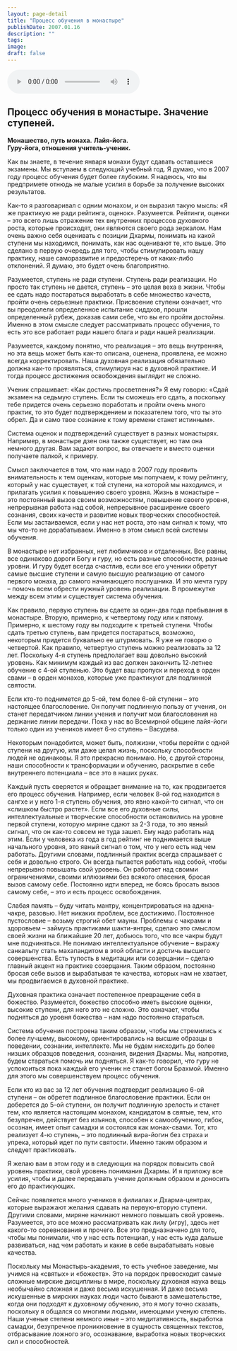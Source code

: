 ```yaml
---
layout: page-detail
title: "Процесс обучения в монастыре"
publishDate: 2007.01.16
description: ""
tags:
image:
draft: false
---
```


<audio title="2007.01.16 - Процесс обучения в монастыре.mp3" src="https://filer-api.advayta.org/v1.0/public/files/73210" controls=""></audio>

## **Процесс обучения в монастыре. Значение ступеней.**  
**Монашество, путь монаха.** **Лайя-йога.**  
**Гуру-йога, отношения учитель-ученик.**

  
 Как вы знаете, в течение января монахи будут сдавать оставшиеся экзамены. Мы вступаем в следующий учебный год. Я думаю, что в 2007 году процесс обучения будет более глубоким. Я надеюсь, что вы предпримете отнюдь не малые усилия в борьбе за получение высоких результатов.

 Как-то я разговаривал с одним монахом, и он выразил такую мысль: «Я же практикую не ради рейтинга, оценок». Разумеется. Рейтинги, оценки – это всего лишь отражение тех внутренних процессов духовного роста, которые происходят, они являются своего рода зеркалом. Нам очень важно себя оценивать с позиции Дхармы, понимать на какой ступени мы находимся, понимать, как нас оценивают те, кто выше. Это сделано в первую очередь для того, чтобы стимулировать нашу практику, наше саморазвитие и предостеречь от каких-либо отклонений. Я думаю, это будет очень благоприятно.

 Разумеется, ступень не ради ступени. Ступень ради реализации. Но просто так ступень не дается, ступень – это целая веха в жизни. Чтобы ее сдать надо постараться выработать в себе множество качеств, пройти очень серьезные практики. Присвоение ступени означает, что вы преодолели определенное испытание сиддхов, прошли определенный рубеж, доказав сами себе, что вы его пройти достойны. Именно в этом смысле следует рассматривать процесс обучения, то есть это все работает ради нашего блага и ради нашей реализации.

 Разумеется, каждому понятно, что реализация – это вещь внутренняя, но эта вещь может быть как-то описана, оценена, проявлена, ее можно всегда корректировать. Наша духовная реализация обязательно должна как-то проявляться, стимулируя нас в духовной практике. И тогда процесс достижения освобождения выглядит не сложно.

 Ученик спрашивает: «Как достичь просветления?» Я ему говорю: «Сдай экзамен на седьмую ступень. Если ты сможешь его сдать, а поскольку тебе придется очень серьезно поработать и пройти очень много практик, то это будет подтверждением и показателем того, что ты это обрел. Да и само твое сознание к тому времени станет истинным».

 Система оценок и подтверждений существует в разных монастырях. Например, в монастыре дзен она также существует, но там она немного другая. Вам задают вопрос, вы отвечаете и вместо оценки получаете палкой, к примеру.

 Смысл заключается в том, что нам надо в 2007 году проявить внимательность к тем оценкам, которые мы получаем, к тому рейтингу, который у нас существует, к той ступени, на которой мы находимся, и прилагать усилия к повышению своего уровня. Жизнь в монастыре – это постоянный вызов своим возможностям, повышение своего уровня, непрерывная работа над собой, непрерывное расширение своего сознания, своих качеств и развитие новых творческих способностей. Если мы застаиваемся, если у нас нет роста, это нам сигнал к тому, что мы что-то не дорабатываем. Именно в этом смысл всей системы обучения.

 В монастыре нет избранных, нет любимчиков и отдаленных. Все равны, все одинаково дороги Богу и гуру, но есть разные способности, разные уровни. И гуру будет всегда счастлив, если все его ученики обретут самые высшие ступени и самую высшую реализацию от самого первого монаха, до самого начинающего послушника. И это мечта гуру – помочь всем обрести нужный уровень реализации. В промежутке между всем этим и существует система обучения.

 Как правило, первую ступень вы сдаете за один-два года пребывания в монастыре. Вторую, примерно, к четвертому году или к пятому. Примерно, к шестому году вы подходите к третьей ступени. Чтобы сдать третью ступень, вам придется постараться, возможно, некоторым придется буквально ее штурмовать. Я уже не говорю о четвертой. Как правило, четвертую ступень можно реализовать за 12 лет. Поскольку 4-я ступень предполагает ваш довольно высокий уровень. Как минимум каждый из вас должен закончить 12-летнее обучение с 4-ой ступенью. Это будет ваш пропуск и переход в орден свами – в орден монахов, которые уже практикуют для подлинной святости.

 Если кто-то поднимется до 5-ой, тем более 6-ой ступени – это настоящее благословение. Он получит подлинную пользу от учения, он станет передатчиком линии учения и получит мои благословения на держание линии передачи. Пока у нас во Всемирной общине лайя-йоги только один из учеников имеет 6-ю ступень – Васудева.

 Некоторым понадобится, может быть, полжизни, чтобы перейти с одной ступени на другую, или даже целая жизнь, поскольку способности людей не одинаковы. Я это прекрасно понимаю. Но, с другой стороны, наши способности к трансформации и обучению, раскрытие в себе внутреннего потенциала – все это в наших руках.

 Каждый пусть сверяется и обращает внимание на то, как продвигается его процесс обучения. Например, если человек 8-ой год находится в сангхе и у него 1-я ступень обучения, это явно какой-то сигнал, что он «слишком быстро растет». Если все его духовные силы, интеллектуальные и творческие способности остановились на уровне первой ступени, которую миряне сдают за 2-3 года, то это явный сигнал, что он как-то совсем не туда зашел. Ему надо работать над этим. Если у человека из года в год рейтинг не поднимается выше начального уровня, это явный сигнал о том, что у него есть над чем работать. Другими словами, подлинный практик всегда спрашивает с себя и довольно строго. Он всегда пытается работать над собой, чтобы непрерывно повышать свой уровень. Он работает над своими ограничениями, своими иллюзиями без всякого опасения, бросая вызов самому себе. Постоянно идти вперед, не боясь бросать вызов самому себе, – это и есть процесс освобождения.

 Слабая память – буду читать мантру, концентрироваться на аджна-чакре, разовью. Нет никаких проблем, все достижимо. Постоянное пустословие – возьму строгий обет мауны. Проблемы с чакрами и здоровьем – займусь практиками шакти-янтры, сделаю это смыслом своей жизни на ближайшие 20 лет, добьюсь того, что все чакры будут мне подчиняться. Не понимаю интеллектуальное обучение – выражу санкальпу стать махапандитом в этой области и достичь высшего совершенства. Есть тупость в медитации или созерцании – сделаю главный акцент на практике созерцания. Таким образом, постоянно бросая себе вызов и вырабатывая те качества, которых нам не хватает, мы продвигаемся в духовной практике.

 Духовная практика означает постепенное превращение себя в божество. Разумеется, божество способно иметь высокие оценки, высокие ступени, для него это не сложно. Это означает, чтобы подняться до уровня божества – нам надо постоянно стараться.

 Система обучения построена таким образом, чтобы мы стремились к более лучшему, высокому, ориентировались на высшие образцы в поведении, сознании, интеллекте. Мы не будем нисходить до более низших образцов поведения, сознания, видения Дхармы. Мы, напротив, будем стараться помочь им подняться. Я как-то говорил, что гуру не успокоиться пока каждый его ученик не станет богом Брахмой. Именно для этого мы совершенствуем процесс обучения.

 Если кто из вас за 12 лет обучения подтвердит реализацию 6-ой ступени – он обретет подлинное благословение практики. Если он доберется до 5-ой ступени, он получит подлинную зрелость и станет тем, кто является настоящим монахом, кандидатом в святые, тем, кто безупречен, действует без изъянов, способен к самообучению, гибок, осознан, имеет опыт самадхи и состоялся как монах-свами. Тот, кто реализует 4-ю ступень, – это подлинный вира-йогин без страха и упрека, который идет по пути святости. Именно таким образом и следует практиковать.

 Я желаю вам в этом году и в следующих на порядок повысить свой уровень практики, свой уровень понимания Дхармы. И я приложу все усилия, чтобы и далее передавать учение должным образом и доносить его до практикующих.

 Сейчас появляется много учеников в филиалах и Дхарма-центрах, которые выражают желания сдавать на первую-вторую ступени. Другими словами, миряне начинают немного повышать свой уровень. Разумеется, это все можно рассматривать как лилу (игру), здесь нет какого-то соревнования и прочего. Все это предназначено для того, чтобы мы понимали, что у нас есть потенциал, у нас есть куда дальше развиваться, над чем работать и какие в себе вырабатывать новые качества.

 Поскольку мы Монастырь-академия, то есть учебное заведение, мы учимся на «святых» и «божеств». Это на порядок превосходит самые сложные мирские дисциплины в мире, поскольку духовная наука вещь необычайно сложная и даже весьма искушенная. И даже весьма искушенные в мирских науках люди часто бывают в замешательстве, когда они подходят к духовному обучению, это я могу точно сказать, поскольку я общался со многими людьми, имеющими ученую степень. Наши ученые степени немного иные – это медитативность, выработка самадхи, безупречное проникновение в сущность священных текстов, отбрасывание ложного эго, осознавание, выработка новых творческих сил и способностей.
  
  
